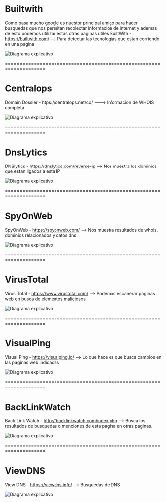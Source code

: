 Builtwith
=========

Como pasa mucho google es nuestor principal amigo para hacer busquedas que nos permitan recolectar informacion de internet y ademas de esto podemos utilizar estas otras paginas utiles
BuiltWith - https://builtwith.com/ --> Para detectar las tecnologias que estan corriendo en una pagina

![Diagrama explicativo](./imagen1.png)

====================================================================

Centralops
==========

Domain Dossier - htps://centralops.net/co/ ---> Informacion de WHOIS completa

![Diagrama explicativo](./imagen2.png)

====================================================================

DnsLytics
==========

DNSlytics - https://dnslytics.com/reverse-ip --> Nos muestra los dominios que estan ligados a esta IP

![Diagrama explicativo](./imagen3.png)

====================================================================

SpyOnWeb
==========

SpyOnWeb - https://spyonweb.com/ --> Nos muestra resultados de whois, dominios relacionados y datos dns

![Diagrama explicativo](./imagen4.png)

====================================================================

VirusTotal
==========

Virus Total - https://www.virustotal.com/ --> Podemos escanerar paginas web en busca de elementos maliciosos

![Diagrama explicativo](./imagen5.png)

====================================================================

VisualPing
==========

Visual Ping - https://visualping.io/ --> Lo que hace es que busca cambios en las paginas web indicadas

![Diagrama explicativo](./imagen6.png)

====================================================================

BackLinkWatch
===========

Back Link Watch - http://backlinkwatch.com/index.php --> Busca los resultados de busquedas o menciones de esta pagina en otras paginas.

![Diagrama explicativo](./imagen7.png)

====================================================================

ViewDNS
===========

View DNS - https://viewdns.info/ --> Busquedas de DNS

![Diagrama explicativo](./imagen7.png)

